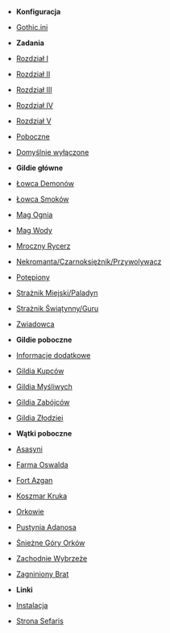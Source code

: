 - **Konfiguracja**
- [Gothic.ini](sekcje/konfiguracja/ini.md)

- **Zadania**
- [Rozdział I](sekcje/zadania/rozdzial_i.md)
- [Rozdział II](sekcje/zadania/rozdzial_ii.md)
- [Rozdział III](sekcje/zadania/rozdzial_iii.md)
- [Rozdział IV](sekcje/zadania/rozdzial_iv.md)
- [Rozdział V](sekcje/zadania/rozdzial_v.md)
- [Poboczne](sekcje/zadania/poboczne.md)
- [Domyślnie wyłączone](sekcje/zadania/wylaczone.md)

- **Gildie główne**
- [Łowca Demonów](sekcje/gildie_glowne/lowca_demonow.md)
- [Łowca Smoków](sekcje/gildie_glowne/lowca_smokow.md)
- [Mag Ognia](sekcje/gildie_glowne/mag_ognia.md)
- [Mag Wody](sekcje/gildie_glowne/mag_wody.md)
- [Mroczny Rycerz](sekcje/gildie_glowne/mroczny_rycerz.md)
- [Nekromanta/Czarnoksiężnik/Przywolywacz](sekcje/gildie_glowne/nekromanta_czarnoksieznik.md)
- [Potępiony](sekcje/gildie_glowne/potepiony.md)
- [Strażnik Miejski/Paladyn](sekcje/gildie_glowne/paladyn.md)
- [Strażnik Świątynny/Guru](sekcje/gildie_glowne/straznikswiatynny_guru.md)
- [Zwiadowca](sekcje/gildie_glowne/zwiadowca.md)

- **Gildie poboczne**
- [Informacje dodatkowe](sekcje/gildie_poboczne/info.md)
- [Gildia Kupców](sekcje/gildie_poboczne/gildia_kupcow.md)
- [Gildia Myśliwych](sekcje/gildie_poboczne/gildia_mysliwych.md)
- [Gildia Zabójców](sekcje/gildie_poboczne/gildia_zabojcow.md)
- [Gildia Złodziei](sekcje/gildie_poboczne/gildia_zlodziei.md)

- **Wątki poboczne**
- [Asasyni](sekcje/watki/asasyni.md)
- [Farma Oswalda](sekcje/watki/farma_oswalda.md)
- [Fort Azgan](sekcje/watki/fort_azgan.md)
- [Koszmar Kruka](sekcje/watki/koszmar_kruka.md)
- [Orkowie](sekcje/watki/orkowie.md)
- [Pustynia Adanosa](sekcje/watki/pustynia_adanosa.md)
- [Śnieżne Góry Orków](sekcje/watki/sniezne_gory_orkow.md)
- [Zachodnie Wybrzeże](sekcje/watki/zachodnie_wybrzeze.md)
- [Zagniniony Brat](sekcje/watki/zagniniony_brat.md)

- **Linki**
- [Instalacja](https://sefaris.eu/new-balance/installation)
- [Strona Sefaris](https://sefaris.eu)
